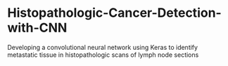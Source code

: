 # Histopathologic-Cancer-Detection-with-CNN
Developing a convolutional neural network using Keras to identify metastatic tissue in histopathologic scans of lymph node sections
